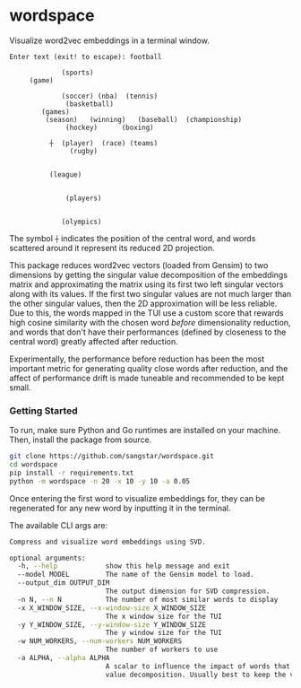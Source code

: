 # wordspace
Visualize word2vec embeddings in a terminal window.

```
Enter text (exit! to escape): football
                     
             (sports)        
     (game)                
                     
             (soccer) (nba)  (tennis)     
              (basketball)       
        (games)             
         (season)   (winning)   (baseball)  (championship)    
              (hockey)      (boxing) 
                     
          ┼  (player)  (race) (teams)      
               (rugby)      
                     
                     
          (league)           
                     
                     
              (players)       
                     
                     
             (olympics)    
```
The symbol `┼` indicates the position of the central word,
and words scattered around it represent its reduced 2D projection.


This package reduces word2vec vectors (loaded from Gensim)
to two dimensions by getting the singular value decomposition
of the embeddings matrix and approximating the matrix using 
its first two left singular vectors along with its values. If
the first two singular values are not much larger than the other
singular values, then the 2D approximation will be less reliable. Due
to this, the words mapped in the TUI use a custom score that
rewards high cosine similarity with the chosen word _before_
dimensionality reduction, and words that don't have their
performances (defined by closeness to the central word) greatly
affected after reduction. 

Experimentally, the performance before reduction has been the most
important metric for generating quality close words after
reduction, and the affect of performance drift is made tuneable
and recommended to be kept small.

### Getting Started
To run, make sure Python and Go runtimes are installed on your machine. Then, install
the package from source.

```bash
git clone https://github.com/sangstar/wordspace.git
cd wordspace
pip install -r requirements.txt
python -m wordspace -n 20 -x 10 -y 10 -a 0.05
```

Once entering the first word to visualize embeddings for, they
can be regenerated for any new word by inputting it in the terminal.

The available CLI args are:

```bash
Compress and visualize word embeddings using SVD.

optional arguments:
  -h, --help            show this help message and exit
  --model MODEL         The name of the Gensim model to load.
  --output_dim OUTPUT_DIM
                        The output dimension for SVD compression.
  -n N, --n N           The number of most similar words to display
  -x X_WINDOW_SIZE, --x-window-size X_WINDOW_SIZE
                        The x window size for the TUI
  -y Y_WINDOW_SIZE, --y-window-size Y_WINDOW_SIZE
                        The y window size for the TUI
  -w NUM_WORKERS, --num-workers NUM_WORKERS
                        The number of workers to use
  -a ALPHA, --alpha ALPHA
                        A scalar to influence the impact of words that do not change much in terms of cosine similarity with the central word before and after singular
                        value decomposition. Usually best to keep the value very low.
```

